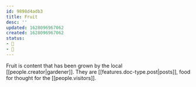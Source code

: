 ```yaml
---
id: 9898d4adb3
title: Fruit
desc: ''
updated: 1628096967062
created: 1628096967062
status: 
- 🥭
- 🌱
---
```


Fruit is content that has been grown by the local [[people.creator|gardener]]. They are [[features.doc-type.post|posts]], food for thought for the [[people.visitors]].
